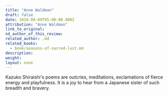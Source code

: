 ```yaml
---
title: "Anne Waldman"
draft: false
date: 2010-08-09T05:00:00.000Z
attribution: "Anne Waldman"
link_to_original:
nd_author_of_this_review:
related_author: .md
related_books:
  - book/seasons-of-sacred-lust.md
description:
weight:
layout: none
---
```

Kazuko Shiraishi's poems are outcries, meditations, exclamations of fierce energy and playfulness. It is a joy to hear from a Japanese sister of such breadth and bravery.

